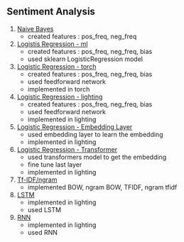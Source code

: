 ## Sentiment Analysis

1. [Naive Bayes](https://github.com/gupta24789/sentiment-analysis/blob/main/02_naive_bayes.ipynb)
   - created features : pos_freq, neg_freq
3. [Logistis Regression - ml](https://github.com/gupta24789/sentiment-analysis/blob/main/03_logistic_regression_ml.ipynb)
   - created features : pos_freq, neg_freq, bias
   - used sklearn LogisticRegression model
5. [Logistic Regression - torch](https://github.com/gupta24789/sentiment-analysis/blob/main/04_logistic_regression_torch.ipynb)
   - created features : pos_freq, neg_freq, bias
   - used feedforward network
   - implemented in torch
7. [Logistic Regression - lighting](https://github.com/gupta24789/sentiment-analysis/blob/main/05_logistic_regression_lighting.ipynb)
   - created features : pos_freq, neg_freq, bias
   - used feedforward network
   - implemented in lighting
9. [Logistic Regression - Embedding Layer](https://github.com/gupta24789/sentiment-analysis/blob/main/06_logistic_regression_embedding_layer.ipynb)
   - used embedding layer to learn the embedding
   - implemented in lighting
11. [Logistic Regression - Transformer](https://github.com/gupta24789/sentiment-analysis/blob/main/07_logistic_regression_bert.ipynb)
    - used transformers model to get the embedding
    - fine tune last layer
    - implemented in lighting
13. [Tf-IDF/ngram](https://github.com/gupta24789/sentiment-analysis/blob/main/bow_tfidf_ngram_sklearn.ipynb)
    - implemented BOW, ngram BOW, TFIDF, ngram tfidf 
15. [LSTM](https://github.com/gupta24789/sentiment-analysis/blob/main/sentiment_lstm_lighting.ipynb)
    - implemented in lighting
    - used LSTM 
17. [RNN](https://github.com/gupta24789/sentiment-analysis/blob/main/sentiment_rnn_lighting.ipynb)
    - implemented in lighting
    - used RNN
